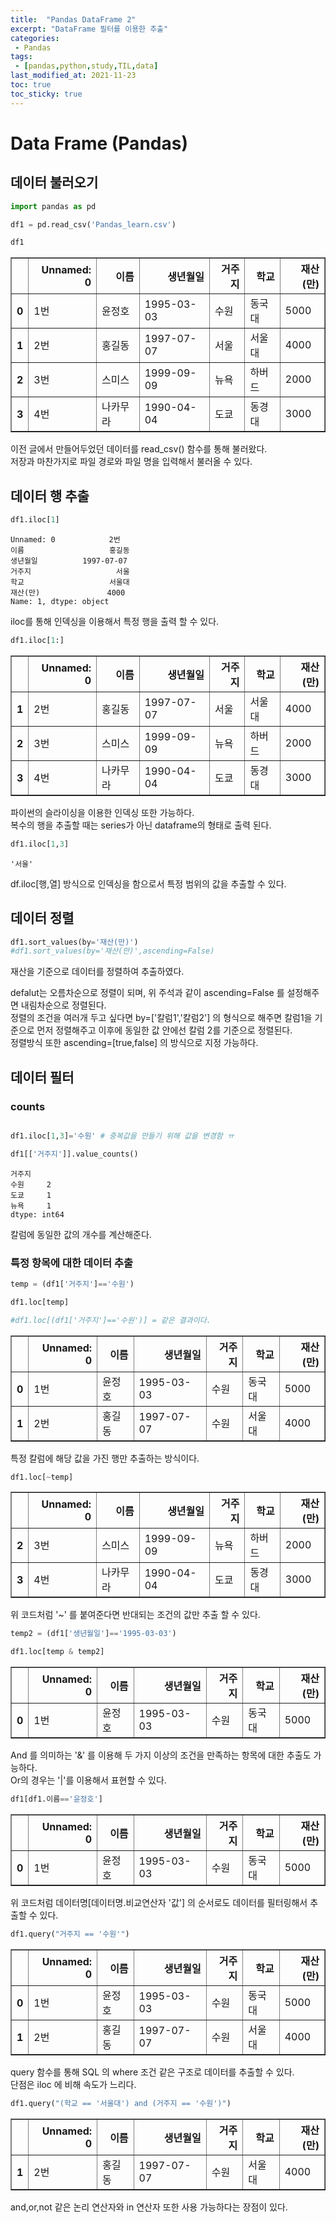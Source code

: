 ```yaml
---
title:  "Pandas DataFrame 2"
excerpt: "DataFrame 필터를 이용한 추출"
categories:
 - Pandas
tags:
 - [pandas,python,study,TIL,data]
last_modified_at: 2021-11-23
toc: true
toc_sticky: true
---
```


# Data Frame (Pandas)



## 데이터 불러오기


```python
import pandas as pd

df1 = pd.read_csv('Pandas_learn.csv')

df1
```




<div>
<style scoped>
    .dataframe tbody tr th:only-of-type {
        vertical-align: middle;
    }

    .dataframe tbody tr th {
        vertical-align: top;
    }

    .dataframe thead th {
        text-align: right;
    }
</style>
<table border="1" class="dataframe">
  <thead>
    <tr style="text-align: right;">
      <th></th>
      <th>Unnamed: 0</th>
      <th>이름</th>
      <th>생년월일</th>
      <th>거주지</th>
      <th>학교</th>
      <th>재산(만)</th>
    </tr>
  </thead>
  <tbody>
    <tr>
      <th>0</th>
      <td>1번</td>
      <td>윤정호</td>
      <td>1995-03-03</td>
      <td>수원</td>
      <td>동국대</td>
      <td>5000</td>
    </tr>
    <tr>
      <th>1</th>
      <td>2번</td>
      <td>홍길동</td>
      <td>1997-07-07</td>
      <td>서울</td>
      <td>서울대</td>
      <td>4000</td>
    </tr>
    <tr>
      <th>2</th>
      <td>3번</td>
      <td>스미스</td>
      <td>1999-09-09</td>
      <td>뉴욕</td>
      <td>하버드</td>
      <td>2000</td>
    </tr>
    <tr>
      <th>3</th>
      <td>4번</td>
      <td>나카무라</td>
      <td>1990-04-04</td>
      <td>도쿄</td>
      <td>동경대</td>
      <td>3000</td>
    </tr>
  </tbody>
</table>
</div>



이전 글에서 만들어두었던 데이터를 read_csv() 함수를 통해 불러왔다.
<br> 저장과 마찬가지로 파일 경로와 파일 명을 입력해서 불러올 수 있다.
<br>





## 데이터 행 추출


```python
df1.iloc[1]
```




    Unnamed: 0            2번
    이름                   홍길동
    생년월일          1997-07-07
    거주지                   서울
    학교                   서울대
    재산(만)               4000
    Name: 1, dtype: object



iloc를 통해 인덱싱을 이용해서 특정 행을 출력 할 수 있다.


```python
df1.iloc[1:]
```




<div>
<style scoped>
    .dataframe tbody tr th:only-of-type {
        vertical-align: middle;
    }

    .dataframe tbody tr th {
        vertical-align: top;
    }

    .dataframe thead th {
        text-align: right;
    }
</style>
<table border="1" class="dataframe">
  <thead>
    <tr style="text-align: right;">
      <th></th>
      <th>Unnamed: 0</th>
      <th>이름</th>
      <th>생년월일</th>
      <th>거주지</th>
      <th>학교</th>
      <th>재산(만)</th>
    </tr>
  </thead>
  <tbody>
    <tr>
      <th>1</th>
      <td>2번</td>
      <td>홍길동</td>
      <td>1997-07-07</td>
      <td>서울</td>
      <td>서울대</td>
      <td>4000</td>
    </tr>
    <tr>
      <th>2</th>
      <td>3번</td>
      <td>스미스</td>
      <td>1999-09-09</td>
      <td>뉴욕</td>
      <td>하버드</td>
      <td>2000</td>
    </tr>
    <tr>
      <th>3</th>
      <td>4번</td>
      <td>나카무라</td>
      <td>1990-04-04</td>
      <td>도쿄</td>
      <td>동경대</td>
      <td>3000</td>
    </tr>
  </tbody>
</table>
</div>



파이썬의 슬라이싱을 이용한 인덱싱 또한 가능하다.<br>
복수의 행을 추출할 때는 series가 아닌 dataframe의 형태로 출력 된다.


```python
df1.iloc[1,3]
```




    '서울'



df.iloc[행,열] 방식으로 인덱싱을 함으로서 특정 범위의 값을 추출할 수 있다.<br>

## 데이터 정렬




```python
df1.sort_values(by='재산(만)')
#df1.sort_values(by='재산(만)',ascending=False)


```

재산을 기준으로 데이터를 정렬하여 추출하였다.<br>

defalut는 오름차순으로 정렬이 되며, 위 주석과 같이 ascending=False 를 설정해주면 내림차순으로 정렬된다.
<br>
정렬의 조건을 여러개 두고 싶다면 by=['칼럼1','칼럼2'] 의 형식으로 해주면 칼럼1을 기준으로 먼저 정렬해주고 이후에 동일한 값 안에선 칼럼 2를 기준으로 정렬된다.<br>
정렬방식 또한 ascending=[true,false] 의 방식으로 지정 가능하다.

## 데이터 필터


### counts


```python

df1.iloc[1,3]='수원' # 중복값을 만들기 위해 값을 변경함 ㅠ 

df1[['거주지']].value_counts()
```




    거주지
    수원     2
    도쿄     1
    뉴욕     1
    dtype: int64



칼럼에 동일한 값의 개수를 계산해준다.

### 특정 항목에 대한 데이터 추출


```python
temp = (df1['거주지']=='수원')

df1.loc[temp]

#df1.loc[(df1['거주지']=='수원')] = 같은 결과이다.
```




<div>
<style scoped>
    .dataframe tbody tr th:only-of-type {
        vertical-align: middle;
    }

    .dataframe tbody tr th {
        vertical-align: top;
    }

    .dataframe thead th {
        text-align: right;
    }
</style>
<table border="1" class="dataframe">
  <thead>
    <tr style="text-align: right;">
      <th></th>
      <th>Unnamed: 0</th>
      <th>이름</th>
      <th>생년월일</th>
      <th>거주지</th>
      <th>학교</th>
      <th>재산(만)</th>
    </tr>
  </thead>
  <tbody>
    <tr>
      <th>0</th>
      <td>1번</td>
      <td>윤정호</td>
      <td>1995-03-03</td>
      <td>수원</td>
      <td>동국대</td>
      <td>5000</td>
    </tr>
    <tr>
      <th>1</th>
      <td>2번</td>
      <td>홍길동</td>
      <td>1997-07-07</td>
      <td>수원</td>
      <td>서울대</td>
      <td>4000</td>
    </tr>
  </tbody>
</table>
</div>



특정 칼럼에 해당 값을 가진 행만 추출하는 방식이다.<br>



```python
df1.loc[~temp]
```




<div>
<style scoped>
    .dataframe tbody tr th:only-of-type {
        vertical-align: middle;
    }

    .dataframe tbody tr th {
        vertical-align: top;
    }

    .dataframe thead th {
        text-align: right;
    }
</style>
<table border="1" class="dataframe">
  <thead>
    <tr style="text-align: right;">
      <th></th>
      <th>Unnamed: 0</th>
      <th>이름</th>
      <th>생년월일</th>
      <th>거주지</th>
      <th>학교</th>
      <th>재산(만)</th>
    </tr>
  </thead>
  <tbody>
    <tr>
      <th>2</th>
      <td>3번</td>
      <td>스미스</td>
      <td>1999-09-09</td>
      <td>뉴욕</td>
      <td>하버드</td>
      <td>2000</td>
    </tr>
    <tr>
      <th>3</th>
      <td>4번</td>
      <td>나카무라</td>
      <td>1990-04-04</td>
      <td>도쿄</td>
      <td>동경대</td>
      <td>3000</td>
    </tr>
  </tbody>
</table>
</div>



위 코드처럼 '~' 를 붙여준다면 반대되는 조건의 값만 추출 할 수 있다.


```python
temp2 = (df1['생년월일']=='1995-03-03')

df1.loc[temp & temp2]
```




<div>
<style scoped>
    .dataframe tbody tr th:only-of-type {
        vertical-align: middle;
    }

    .dataframe tbody tr th {
        vertical-align: top;
    }

    .dataframe thead th {
        text-align: right;
    }
</style>
<table border="1" class="dataframe">
  <thead>
    <tr style="text-align: right;">
      <th></th>
      <th>Unnamed: 0</th>
      <th>이름</th>
      <th>생년월일</th>
      <th>거주지</th>
      <th>학교</th>
      <th>재산(만)</th>
    </tr>
  </thead>
  <tbody>
    <tr>
      <th>0</th>
      <td>1번</td>
      <td>윤정호</td>
      <td>1995-03-03</td>
      <td>수원</td>
      <td>동국대</td>
      <td>5000</td>
    </tr>
  </tbody>
</table>
</div>



And 를 의미하는 '&' 를 이용해 두 가지 이상의 조건을 만족하는 항목에 대한 추출도 가능하다.<br> Or의 경우는 '|'를 이용해서 표현할 수 있다. 


```python
df1[df1.이름=='윤정호']
```




<div>
<style scoped>
    .dataframe tbody tr th:only-of-type {
        vertical-align: middle;
    }

    .dataframe tbody tr th {
        vertical-align: top;
    }

    .dataframe thead th {
        text-align: right;
    }
</style>
<table border="1" class="dataframe">
  <thead>
    <tr style="text-align: right;">
      <th></th>
      <th>Unnamed: 0</th>
      <th>이름</th>
      <th>생년월일</th>
      <th>거주지</th>
      <th>학교</th>
      <th>재산(만)</th>
    </tr>
  </thead>
  <tbody>
    <tr>
      <th>0</th>
      <td>1번</td>
      <td>윤정호</td>
      <td>1995-03-03</td>
      <td>수원</td>
      <td>동국대</td>
      <td>5000</td>
    </tr>
  </tbody>
</table>
</div>



위 코드처럼 데이터명[데이터명.비교연산자 '값'] 의 순서로도 데이터를 필터링해서 추출할 수 있다.


```python
df1.query("거주지 == '수원'")
```




<div>
<style scoped>
    .dataframe tbody tr th:only-of-type {
        vertical-align: middle;
    }

    .dataframe tbody tr th {
        vertical-align: top;
    }

    .dataframe thead th {
        text-align: right;
    }
</style>
<table border="1" class="dataframe">
  <thead>
    <tr style="text-align: right;">
      <th></th>
      <th>Unnamed: 0</th>
      <th>이름</th>
      <th>생년월일</th>
      <th>거주지</th>
      <th>학교</th>
      <th>재산(만)</th>
    </tr>
  </thead>
  <tbody>
    <tr>
      <th>0</th>
      <td>1번</td>
      <td>윤정호</td>
      <td>1995-03-03</td>
      <td>수원</td>
      <td>동국대</td>
      <td>5000</td>
    </tr>
    <tr>
      <th>1</th>
      <td>2번</td>
      <td>홍길동</td>
      <td>1997-07-07</td>
      <td>수원</td>
      <td>서울대</td>
      <td>4000</td>
    </tr>
  </tbody>
</table>
</div>



query 함수를 통해 SQL 의 where 조건 같은 구조로 데이터를 추출할 수 있다.<br>
단점은 iloc 에 비해 속도가 느리다.


```python
df1.query("(학교 == '서울대') and (거주지 == '수원')")
```




<div>
<style scoped>
    .dataframe tbody tr th:only-of-type {
        vertical-align: middle;
    }

    .dataframe tbody tr th {
        vertical-align: top;
    }

    .dataframe thead th {
        text-align: right;
    }
</style>
<table border="1" class="dataframe">
  <thead>
    <tr style="text-align: right;">
      <th></th>
      <th>Unnamed: 0</th>
      <th>이름</th>
      <th>생년월일</th>
      <th>거주지</th>
      <th>학교</th>
      <th>재산(만)</th>
    </tr>
  </thead>
  <tbody>
    <tr>
      <th>1</th>
      <td>2번</td>
      <td>홍길동</td>
      <td>1997-07-07</td>
      <td>수원</td>
      <td>서울대</td>
      <td>4000</td>
    </tr>
  </tbody>
</table>
</div>



and,or,not 같은 논리 연산자와 in 연산자 또한 사용 가능하다는 장점이 있다.
